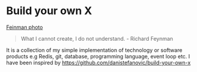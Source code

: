 # Build your own X

[Feinman photo](https://static.commonlounge.com/fp/600w/0Zy2NcEg6MNf1bjqXsCKFku071520494728_kc)

> What I cannot create, I do not understand. - Richard Feynman

It is a collection of my simple implementation of technology or software products e.g Redis, git, database, programming language, event loop etc. I have been inspired by https://github.com/danistefanovic/build-your-own-x 
